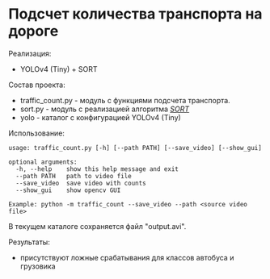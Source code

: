 # Подсчет количества транспорта на дороге

Реализация:

* YOLOv4 (Tiny) + SORT

Состав проекта:

* traffic_count.py - модуль с функциями подсчета транспорта.
* sort.py - модуль с реализацией алгоритма *[SORT](https://github.com/abewley/sort)*
* yolo - каталог с конфигурацией YOLOv4 (Tiny)

Использование:

```
usage: traffic_count.py [-h] [--path PATH] [--save_video] [--show_gui]

optional arguments:
  -h, --help    show this help message and exit
  --path PATH   path to video file
  --save_video  save video with counts
  --show_gui    show opencv GUI

Example: python -m traffic_count --save_video --path <source video file>
```

В текущем каталоге сохраняется файл "output.avi".

Результаты:

* присутствуют ложные срабатывания для классов автобуса и грузовика
